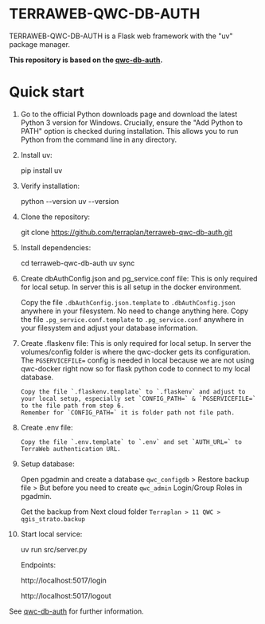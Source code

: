TERRAWEB-QWC-DB-AUTH
================================

TERRAWEB-QWC-DB-AUTH is a Flask web framework with the "uv" package manager.

**This repository is based on the [qwc-db-auth](https://github.com/qwc-services/qwc-db-auth).**

# Quick start

1. Go to the official Python downloads page and download the latest Python 3 version for Windows. Crucially, ensure the "Add Python to PATH" option is checked during installation. This allows you to run Python from the command line in any directory. 

2. Install uv:

    pip install uv

3. Verify installation:
    
    python --version
    uv --version

4. Clone the repository:

    git clone https://github.com/terraplan/terraweb-qwc-db-auth.git

5. Install dependencies:

    cd terraweb-qwc-db-auth
    uv sync 

6. Create dbAuthConfig.json and pg_service.conf file: This is only required for local setup. In server this is all setup in the docker environment.

    Copy the file `.dbAuthConfig.json.template` to `.dbAuthConfig.json` anywhere in your filesystem. No need to change anything here.
    Copy the file `.pg_service.conf.template` to `.pg_service.conf` anywhere in your filesystem and adjust your database information.
  
7. Create .flaskenv file: This is only required for local setup. In server the volumes/config folder is where the qwc-docker gets its configuration. The `PGSERVICEFILE=` config is needed in local because we are not using qwc-docker right now so for flask python code to connect to my local database.

       Copy the file `.flaskenv.template` to `.flaskenv` and adjust to your local setup, especially set `CONFIG_PATH=` & `PGSERVICEFILE=` to the file path from step 6. 
       Remember for `CONFIG_PATH=` it is folder path not file path.

8. Create .env file:

       Copy the file `.env.template` to `.env` and set `AUTH_URL=` to TerraWeb authentication URL.

9. Setup database:

    Open pgadmin and create a database `qwc_configdb` > Restore backup file > But before you need to create `qwc_admin` Login/Group Roles in pgadmin.

    Get the backup from Next cloud folder `Terraplan > 11 QWC > qgis_strato.backup`

10. Start local service: 

    uv run src/server.py

    Endpoints:

    http://localhost:5017/login

    http://localhost:5017/logout

See [qwc-db-auth](https://github.com/qwc-services/qwc-db-auth) for further information.